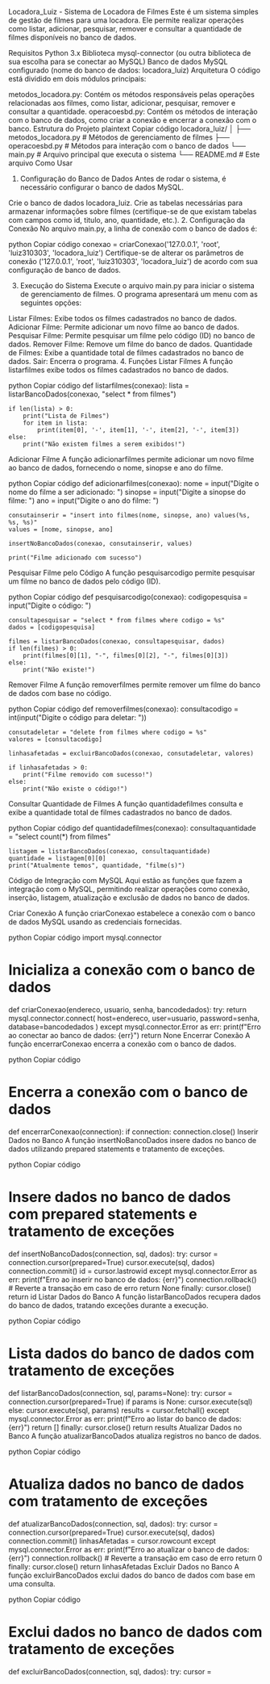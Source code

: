 Locadora_Luiz - Sistema de Locadora de Filmes
Este é um sistema simples de gestão de filmes para uma locadora. Ele permite realizar operações como listar, adicionar, pesquisar, remover e consultar a quantidade de filmes disponíveis no banco de dados.

Requisitos
Python 3.x
Biblioteca mysql-connector (ou outra biblioteca de sua escolha para se conectar ao MySQL)
Banco de dados MySQL configurado (nome do banco de dados: locadora_luiz)
Arquitetura
O código está dividido em dois módulos principais:

metodos_locadora.py: Contém os métodos responsáveis pelas operações relacionadas aos filmes, como listar, adicionar, pesquisar, remover e consultar a quantidade.
operacoesbd.py: Contém os métodos de interação com o banco de dados, como criar a conexão e encerrar a conexão com o banco.
Estrutura do Projeto
plaintext
Copiar código
locadora_luiz/
│
├── metodos_locadora.py        # Métodos de gerenciamento de filmes
├── operacoesbd.py             # Métodos para interação com o banco de dados
└── main.py                    # Arquivo principal que executa o sistema
└── README.md                  # Este arquivo
Como Usar
1. Configuração do Banco de Dados
Antes de rodar o sistema, é necessário configurar o banco de dados MySQL.

Crie o banco de dados locadora_luiz.
Crie as tabelas necessárias para armazenar informações sobre filmes (certifique-se de que existam tabelas com campos como id, titulo, ano, quantidade, etc.).
2. Configuração da Conexão
No arquivo main.py, a linha de conexão com o banco de dados é:

python
Copiar código
conexao = criarConexao('127.0.0.1', 'root', 'luiz310303', 'locadora_luiz')
Certifique-se de alterar os parâmetros de conexão ('127.0.0.1', 'root', 'luiz310303', 'locadora_luiz') de acordo com sua configuração de banco de dados.

3. Execução do Sistema
Execute o arquivo main.py para iniciar o sistema de gerenciamento de filmes. O programa apresentará um menu com as seguintes opções:

Listar Filmes: Exibe todos os filmes cadastrados no banco de dados.
Adicionar Filme: Permite adicionar um novo filme ao banco de dados.
Pesquisar Filme: Permite pesquisar um filme pelo código (ID) no banco de dados.
Remover Filme: Remove um filme do banco de dados.
Quantidade de Filmes: Exibe a quantidade total de filmes cadastrados no banco de dados.
Sair: Encerra o programa.
4. Funções
Listar Filmes
A função listarfilmes exibe todos os filmes cadastrados no banco de dados.

python
Copiar código
def listarfilmes(conexao):
    lista = listarBancoDados(conexao, "select * from filmes")

    if len(lista) > 0:
        print("Lista de Filmes")
        for item in lista:
            print(item[0], '-', item[1], '-', item[2], '-', item[3])
    else:
        print("Não existem filmes a serem exibidos!")
Adicionar Filme
A função adicionarfilmes permite adicionar um novo filme ao banco de dados, fornecendo o nome, sinopse e ano do filme.

python
Copiar código
def adicionarfilmes(conexao):
    nome = input("Digite o nome do filme a ser adicionado: ")
    sinopse = input("Digite a sinopse do filme: ")
    ano = input("Digite o ano do filme: ")

    consutainserir = "insert into filmes(nome, sinopse, ano) values(%s, %s, %s)"
    values = [nome, sinopse, ano]

    insertNoBancoDados(conexao, consutainserir, values)

    print("Filme adicionado com sucesso")
Pesquisar Filme pelo Código
A função pesquisarcodigo permite pesquisar um filme no banco de dados pelo código (ID).

python
Copiar código
def pesquisarcodigo(conexao):
    codigopesquisa = input("Digite o código: ")

    consultapesquisar = "select * from filmes where codigo = %s"
    dados = [codigopesquisa]

    filmes = listarBancoDados(conexao, consultapesquisar, dados)
    if len(filmes) > 0:
        print(filmes[0][1], "-", filmes[0][2], "-", filmes[0][3])
    else:
        print("Não existe!")
Remover Filme
A função removerfilmes permite remover um filme do banco de dados com base no código.

python
Copiar código
def removerfilmes(conexao):
    consultacodigo = int(input("Digite o código para deletar: "))

    consutadeletar = "delete from filmes where codigo = %s"
    valores = [consultacodigo]

    linhasafetadas = excluirBancoDados(conexao, consutadeletar, valores)

    if linhasafetadas > 0:
        print("Filme removido com sucesso!")
    else:
        print("Não existe o código!")
Consultar Quantidade de Filmes
A função quantidadefilmes consulta e exibe a quantidade total de filmes cadastrados no banco de dados.

python
Copiar código
def quantidadefilmes(conexao):
    consultaquantidade = "select count(*) from filmes"

    listagem = listarBancoDados(conexao, consultaquantidade)
    quantidade = listagem[0][0]
    print("Atualmente temos", quantidade, "filme(s)")
Código de Integração com MySQL
Aqui estão as funções que fazem a integração com o MySQL, permitindo realizar operações como conexão, inserção, listagem, atualização e exclusão de dados no banco de dados.

Criar Conexão
A função criarConexao estabelece a conexão com o banco de dados MySQL usando as credenciais fornecidas.

python
Copiar código
import mysql.connector

# Inicializa a conexão com o banco de dados
def criarConexao(endereco, usuario, senha, bancodedados):
    try:
        return mysql.connector.connect(
            host=endereco,
            user=usuario,
            password=senha,
            database=bancodedados
        )
    except mysql.connector.Error as err:
        print(f"Erro ao conectar ao banco de dados: {err}")
        return None
Encerrar Conexão
A função encerrarConexao encerra a conexão com o banco de dados.

python
Copiar código
# Encerra a conexão com o banco de dados
def encerrarConexao(connection):
    if connection:
        connection.close()
Inserir Dados no Banco
A função insertNoBancoDados insere dados no banco de dados utilizando prepared statements e tratamento de exceções.

python
Copiar código
# Insere dados no banco de dados com prepared statements e tratamento de exceções
def insertNoBancoDados(connection, sql, dados):
    try:
        cursor = connection.cursor(prepared=True)
        cursor.execute(sql, dados)
        connection.commit()
        id = cursor.lastrowid
    except mysql.connector.Error as err:
        print(f"Erro ao inserir no banco de dados: {err}")
        connection.rollback()  # Reverte a transação em caso de erro
        return None
    finally:
        cursor.close()
    return id
Listar Dados do Banco
A função listarBancoDados recupera dados do banco de dados, tratando exceções durante a execução.

python
Copiar código
# Lista dados do banco de dados com tratamento de exceções
def listarBancoDados(connection, sql, params=None):
    try:
        cursor = connection.cursor(prepared=True)
        if params is None:
            cursor.execute(sql)
        else:
            cursor.execute(sql, params)
        results = cursor.fetchall()
    except mysql.connector.Error as err:
        print(f"Erro ao listar do banco de dados: {err}")
        return []
    finally:
        cursor.close()
    return results
Atualizar Dados no Banco
A função atualizarBancoDados atualiza registros no banco de dados.

python
Copiar código
# Atualiza dados no banco de dados com tratamento de exceções
def atualizarBancoDados(connection, sql, dados):
    try:
        cursor = connection.cursor(prepared=True)
        cursor.execute(sql, dados)
        connection.commit()
        linhasAfetadas = cursor.rowcount
    except mysql.connector.Error as err:
        print(f"Erro ao atualizar o banco de dados: {err}")
        connection.rollback()  # Reverte a transação em caso de erro
        return 0
    finally:
        cursor.close()
    return linhasAfetadas
Excluir Dados no Banco
A função excluirBancoDados exclui dados do banco de dados com base em uma consulta.

python
Copiar código
# Exclui dados no banco de dados com tratamento de exceções
def excluirBancoDados(connection, sql, dados):
    try:
        cursor =
